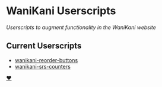 # WaniKani Userscripts

_Userscripts to augment functionality in the WaniKani website_

## Current Userscripts

- [wanikani-reorder-buttons](wanikani-reorder-buttons/README.md)
- [wanikani-srs-counters](wanikani-srs-counters/README.md)

[:heart:](https://github.com/loksonarius/wanikani-userscripts)
